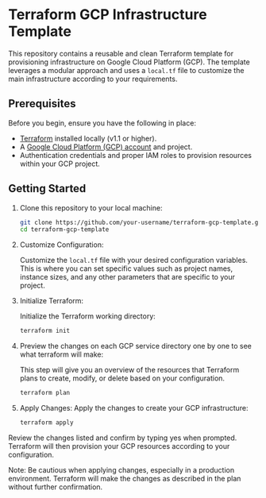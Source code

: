 # Terraform GCP Infrastructure Template

This repository contains a reusable and clean Terraform template for provisioning infrastructure on Google Cloud Platform (GCP). The template leverages a modular approach and uses a `local.tf` file to customize the main infrastructure according to your requirements.


## Prerequisites

Before you begin, ensure you have the following in place:

- [Terraform](https://www.terraform.io/downloads.html) installed locally (v1.1 or higher).
- A [Google Cloud Platform (GCP) account](https://cloud.google.com/) and project.
- Authentication credentials and proper IAM roles to provision resources within your GCP project.

## Getting Started

1. Clone this repository to your local machine:

   ```bash
   git clone https://github.com/your-username/terraform-gcp-template.git
   cd terraform-gcp-template

2. Customize Configuration:

    Customize the `local.tf` file with your desired configuration variables. This is where you can set specific values such as project names, instance sizes, and any other parameters that are specific to your project.

3. Initialize Terraform:

    Initialize the Terraform working directory:

    ```bash
    terraform init

3. Preview the changes on each GCP service directory one by one to see what terraform will make:

    This step will give you an overview of the resources that Terraform plans to create, modify, or delete based on your configuration.

    ```bash
    terraform plan

4. Apply Changes:
    Apply the changes to create your GCP infrastructure:

    ```bash
    terraform apply

Review the changes listed and confirm by typing yes when prompted. Terraform will then provision your GCP resources according to your configuration.

Note: Be cautious when applying changes, especially in a production environment. Terraform will make the changes as described in the plan without further confirmation.